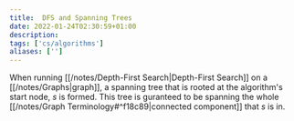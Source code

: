 ```yaml
---
title:  DFS and Spanning Trees
date: 2022-01-24T02:30:59+01:00
description: 
tags: ['cs/algorithms']
aliases: ['']
---
```

When running [[/notes/Depth-First Search|Depth-First Search]] on a [[/notes/Graphs|graph]], a spanning tree that is rooted at the algorithm's start node, $s$ is formed. This tree is guranteed to be spanning the whole [[/notes/Graph Terminology#^f18c89|connected component]] that $s$ is in.
